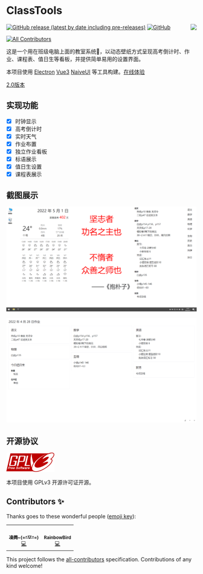# ClassTools

[<img align="right" src="https://user-images.githubusercontent.com/18461360/167066042-8f25b9de-379f-4ea1-bfa3-002d50cf5da6.svg" height="70"/>](https://www.microsoft.com/store/apps/9PC000G9HGQ2)
[![GitHub release (latest by date including pre-releases)](https://img.shields.io/github/v/release/ClassToolsOfficial/ClassTools?include_prereleases&style=flat-square)](https://github.com/ClassToolsOfficial/ClassTools/releases/latest)
[![GitHub](https://img.shields.io/github/license/ClassToolsOfficial/ClassTools?style=flat-square)](https://github.com/ClassToolsOfficial/ClassTools/blob/v3.0.0/LICENSE)
<!-- 这个 all contributors 的 badge 非要换行，因为有那个注释 -->
<!-- ALL-CONTRIBUTORS-BADGE:START - Do not remove or modify this section -->
[![All Contributors](https://img.shields.io/badge/all_contributors-2-orange.svg?style=flat-square)](#contributors-)
<!-- ALL-CONTRIBUTORS-BADGE:END -->

这是一个用在班级电脑上面的教室系统🎉，以动态壁纸方式呈现高考倒计时、作业、课程表、值日生等看板，并提供简单易用的设置界面。

本项目使用 [Electron](https://www.electronjs.org/) [Vue3](https://vuejs.org/) [NaiveUI](https://www.naiveui.com) 等工具构建。[在线体验](https://demo.ct.0w.al/#/)

[2.0版本](https://github.com/luoling8192/ClassTools)

## 实现功能

- [x] 时钟显示
- [x] 高考倒计时
- [x] 实时天气
- [x] 作业布置
- [x] 独立作业看板
- [x] 标语展示
- [x] 值日生设置
- [x] 课程表展示

## 截图展示

![壁纸主界面](./introduction/wallpaper.png)

![作业看板](./introduction/views.png)

## 开源协议

![GPL 3.0](./introduction/gplv3.png)

本项目使用 GPLv3 开源许可证开源。

## Contributors ✨

Thanks goes to these wonderful people ([emoji key](https://allcontributors.org/docs/en/emoji-key)):

<!-- ALL-CONTRIBUTORS-LIST:START - Do not remove or modify this section -->
<!-- prettier-ignore-start -->
<!-- markdownlint-disable -->
<table>
  <tr>
    <td align="center"><a href="https://0w.al"><img src="https://avatars.githubusercontent.com/u/18461360?v=4?s=100" width="100px;" alt=""/><br /><sub><b>凌莞~(=^▽^=)</b></sub></a><br /><a href="https://github.com/ClassToolsOfficial/ClassTools/commits?author=Clansty" title="Code">💻</a></td>
    <td align="center"><a href="https://blog.luoling8192.top/"><img src="https://avatars.githubusercontent.com/u/44741987?v=4?s=100" width="100px;" alt=""/><br /><sub><b>RainbowBird</b></sub></a><br /><a href="https://github.com/ClassToolsOfficial/ClassTools/commits?author=luoling8192" title="Code">💻</a></td>
  </tr>
</table>

<!-- markdownlint-restore -->
<!-- prettier-ignore-end -->

<!-- ALL-CONTRIBUTORS-LIST:END -->

This project follows the [all-contributors](https://github.com/all-contributors/all-contributors) specification. Contributions of any kind welcome!
